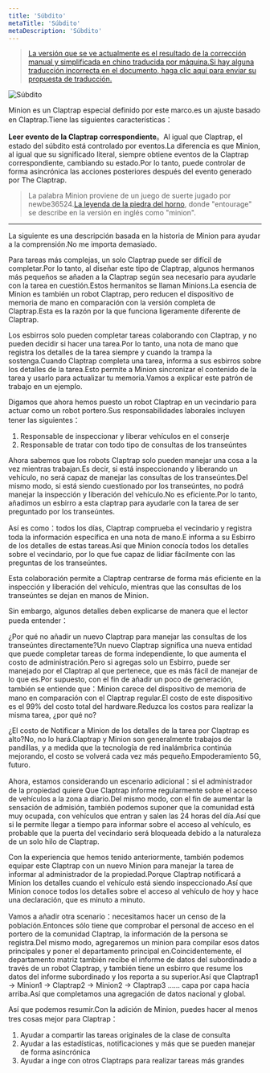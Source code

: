 ```yaml
---
title: 'Súbdito'
metaTitle: 'Súbdito'
metaDescription: 'Súbdito'
---
```


> [La versión que se ve actualmente es el resultado de la corrección manual y simplificada en chino traducida por máquina.Si hay alguna traducción incorrecta en el documento, haga clic aquí para enviar su propuesta de traducción.](https://crwd.in/newbeclaptrap)

![Súbdito](/images/20190228-002.gif)

Minion es un Claptrap especial definido por este marco.es un ajuste basado en Claptrap.Tiene las siguientes características：

**Leer evento de la Claptrap correspondiente**。Al igual que Claptrap, el estado del súbdito está controlado por eventos.La diferencia es que Minion, al igual que su significado literal, siempre obtiene eventos de la Claptrap correspondiente, cambiando su estado.Por lo tanto, puede controlar de forma asincrónica las acciones posteriores después del evento generado por The Claptrap.

> La palabra Minion proviene de un juego de suerte jugado por newbe36524.[La leyenda de la piedra del horno](https://zh.moegirl.org/%E7%82%89%E7%9F%B3%E4%BC%A0%E8%AF%B4), donde "entourage" se describe en la versión en inglés como "minion".

---

La siguiente es una descripción basada en la historia de Minion para ayudar a la comprensión.No me importa demasiado.

Para tareas más complejas, un solo Claptrap puede ser difícil de completar.Por lo tanto, al diseñar este tipo de Claptrap, algunos hermanos más pequeños se añaden a la Claptrap según sea necesario para ayudarle con la tarea en cuestión.Estos hermanitos se llaman Minions.La esencia de Minion es también un robot Claptrap, pero reducen el dispositivo de memoria de mano en comparación con la versión completa de Claptrap.Esta es la razón por la que funciona ligeramente diferente de Claptrap.

Los esbirros solo pueden completar tareas colaborando con Claptrap, y no pueden decidir si hacer una tarea.Por lo tanto, una nota de mano que registra los detalles de la tarea siempre y cuando la trampa la sostenga.Cuando Claptrap completa una tarea, informa a sus esbirros sobre los detalles de la tarea.Esto permite a Minion sincronizar el contenido de la tarea y usarlo para actualizar tu memoria.Vamos a explicar este patrón de trabajo en un ejemplo.

Digamos que ahora hemos puesto un robot Claptrap en un vecindario para actuar como un robot portero.Sus responsabilidades laborales incluyen tener las siguientes：

1. Responsable de inspeccionar y liberar vehículos en el conserje
2. Responsable de tratar con todo tipo de consultas de los transeúntes

Ahora sabemos que los robots Claptrap solo pueden manejar una cosa a la vez mientras trabajan.Es decir, si está inspeccionando y liberando un vehículo, no será capaz de manejar las consultas de los transeúntes.Del mismo modo, si está siendo cuestionado por los transeúntes, no podrá manejar la inspección y liberación del vehículo.No es eficiente.Por lo tanto, añadimos un esbirro a esta claptrap para ayudarle con la tarea de ser preguntado por los transeúntes.

Así es como：todos los días, Claptrap comprueba el vecindario y registra toda la información específica en una nota de mano.E informa a su Esbirro de los detalles de estas tareas.Así que Minion conocía todos los detalles sobre el vecindario, por lo que fue capaz de lidiar fácilmente con las preguntas de los transeúntes.

Esta colaboración permite a Claptrap centrarse de forma más eficiente en la inspección y liberación del vehículo, mientras que las consultas de los transeúntes se dejan en manos de Minion.

Sin embargo, algunos detalles deben explicarse de manera que el lector pueda entender：

¿Por qué no añadir un nuevo Claptrap para manejar las consultas de los transeúntes directamente?Un nuevo Claptrap significa una nueva entidad que puede completar tareas de forma independiente, lo que aumenta el costo de administración.Pero si agregas solo un Esbirro, puede ser manejado por el Claptrap al que pertenece, que es más fácil de manejar de lo que es.Por supuesto, con el fin de añadir un poco de generación, también se entiende que：Minion carece del dispositivo de memoria de mano en comparación con el Claptrap regular.El costo de este dispositivo es el 99% del costo total del hardware.Reduzca los costos para realizar la misma tarea, ¿por qué no?

¿El costo de Notificar a Minion de los detalles de la tarea por Claptrap es alto?No, no lo hará.Claptrap y Minion son generalmente trabajos de pandillas, y a medida que la tecnología de red inalámbrica continúa mejorando, el costo se volverá cada vez más pequeño.Empoderamiento 5G, futuro.

Ahora, estamos considerando un escenario adicional：si el administrador de la propiedad quiere Que Claptrap informe regularmente sobre el acceso de vehículos a la zona a diario.Del mismo modo, con el fin de aumentar la sensación de admisión, también podemos suponer que la comunidad está muy ocupada, con vehículos que entran y salen las 24 horas del día.Así que si le permite llegar a tiempo para informar sobre el acceso al vehículo, es probable que la puerta del vecindario será bloqueada debido a la naturaleza de un solo hilo de Claptrap.

Con la experiencia que hemos tenido anteriormente, también podemos equipar este Claptrap con un nuevo Minion para manejar la tarea de informar al administrador de la propiedad.Porque Claptrap notificará a Minion los detalles cuando el vehículo está siendo inspeccionado.Así que Minion conoce todos los detalles sobre el acceso al vehículo de hoy y hace una declaración, que es minuto a minuto.

Vamos a añadir otra scenario：necesitamos hacer un censo de la población.Entonces sólo tiene que comprobar el personal de acceso en el portero de la comunidad Claptrap, la información de la persona se registra.Del mismo modo, agregaremos un minion para compilar esos datos principales y poner el departamento principal en.Coincidentemente, el departamento matriz también recibe el informe de datos del subordinado a través de un robot Claptrap, y también tiene un esbirro que resume los datos del informe subordinado y los reporta a su superior.Así que Claptrap1 -> Minion1 -> Claptrap2 -> Minion2 -> Claptrap3 …… capa por capa hacia arriba.Así que completamos una agregación de datos nacional y global.

Así que podemos resumir.Con la adición de Minion, puedes hacer al menos tres cosas mejor para Claptrap：

1. Ayudar a compartir las tareas originales de la clase de consulta
2. Ayudar a las estadísticas, notificaciones y más que se pueden manejar de forma asincrónica
3. Ayudar a inge con otros Claptraps para realizar tareas más grandes
